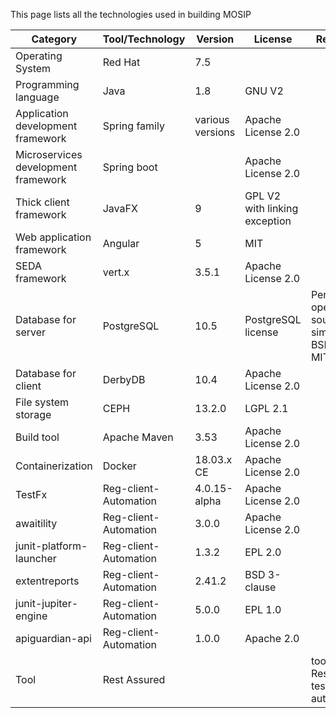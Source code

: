 This page lists all the technologies used in building MOSIP

Category | Tool/Technology | Version | License | Remarks
---------|-----------------|---------|---------|---------
Operating System | Red Hat | 7.5 | |
Programming language | Java | 1.8 | GNU V2 | 
Application development framework | Spring family | various versions | Apache License 2.0
Microservices development framework | Spring boot | | Apache License 2.0
Thick client framework | JavaFX | 9 | GPL V2 with linking exception |
Web application framework | Angular | 5 | MIT | 
SEDA framework | vert.x | 3.5.1 | Apache License 2.0 |
Database for server | PostgreSQL | 10.5 | PostgreSQL license | Permissive open source similar to BSD or MIT
Database for client | DerbyDB | 10.4 | Apache License 2.0 | 
File system storage | CEPH | 13.2.0 | LGPL 2.1 | 
Build tool | Apache Maven | 3.53 | Apache License 2.0 | 
Containerization | Docker | 18.03.x CE | Apache License 2.0 | 
TestFx | Reg-client-Automation | 4.0.15-alpha | Apache License 2.0|
awaitility| Reg-client-Automation | 3.0.0 | Apache License 2.0|
junit-platform-launcher| Reg-client-Automation | 1.3.2 | EPL 2.0|
extentreports| Reg-client-Automation | 2.41.2 | BSD 3-clause|
junit-jupiter-engine| Reg-client-Automation | 5.0.0 | EPL 1.0|
apiguardian-api| Reg-client-Automation|1.0.0| Apache 2.0| 
Tool|Rest Assured|||tool for Rest API test automation